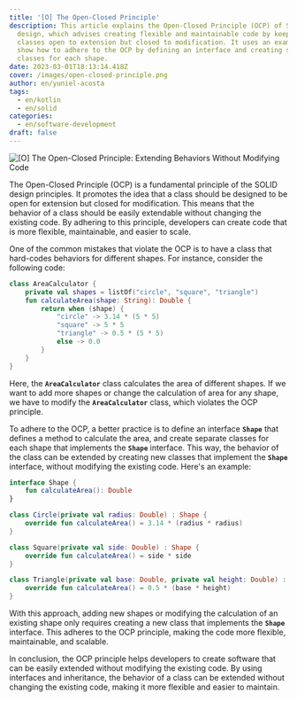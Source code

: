 ```yaml
---
title: '[O] The Open-Closed Principle'
description: This article explains the Open-Closed Principle (OCP) of SOLID
  design, which advises creating flexible and maintainable code by keeping
  classes open to extension but closed to modification. It uses an example to
  show how to adhere to the OCP by defining an interface and creating separate
  classes for each shape.
date: 2023-03-01T18:13:14.418Z
cover: /images/open-closed-principle.png
author: en/yuniel-acosta
tags:
  - en/kotlin
  - en/solid
categories:
  - en/software-development
draft: false
---
```


![[O] The Open-Closed Principle: Extending Behaviors Without Modifying Code](/images/open-closed-principle.png '[O] The Open-Closed Principle: Extending Behaviors Without Modifying Code')

The Open-Closed Principle (OCP) is a fundamental principle of the SOLID design principles. It promotes the idea that a class should be designed to be open for extension but closed for modification. This means that the behavior of a class should be easily extendable without changing the existing code. By adhering to this principle, developers can create code that is more flexible, maintainable, and easier to scale.

One of the common mistakes that violate the OCP is to have a class that hard-codes behaviors for different shapes. For instance, consider the following code:

```kotlin
class AreaCalculator {
    private val shapes = listOf("circle", "square", "triangle")
    fun calculateArea(shape: String): Double {
        return when (shape) {
            "circle" -> 3.14 * (5 * 5)
            "square" -> 5 * 5
            "triangle" -> 0.5 * (5 * 5)
            else -> 0.0
        }
    }
}
```

Here, the **`AreaCalculator`** class calculates the area of different shapes. If we want to add more shapes or change the calculation of area for any shape, we have to modify the **`AreaCalculator`** class, which violates the OCP principle.

To adhere to the OCP, a better practice is to define an interface **`Shape`** that defines a method to calculate the area, and create separate classes for each shape that implements the **`Shape`** interface. This way, the behavior of the class can be extended by creating new classes that implement the **`Shape`** interface, without modifying the existing code. Here's an example:

```kotlin
interface Shape {
    fun calculateArea(): Double
}

class Circle(private val radius: Double) : Shape {
    override fun calculateArea() = 3.14 * (radius * radius)
}

class Square(private val side: Double) : Shape {
    override fun calculateArea() = side * side
}

class Triangle(private val base: Double, private val height: Double) : Shape {
    override fun calculateArea() = 0.5 * (base * height)
}
```

With this approach, adding new shapes or modifying the calculation of an existing shape only requires creating a new class that implements the **`Shape`** interface. This adheres to the OCP principle, making the code more flexible, maintainable, and scalable.

In conclusion, the OCP principle helps developers to create software that can be easily extended without modifying the existing code. By using interfaces and inheritance, the behavior of a class can be extended without changing the existing code, making it more flexible and easier to maintain.
